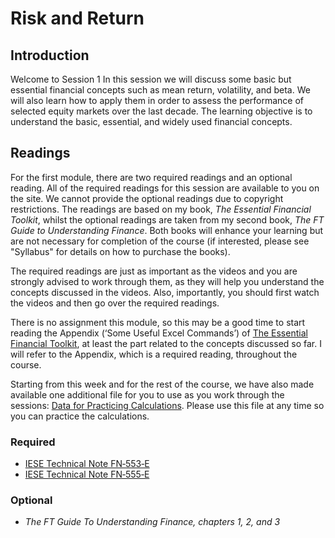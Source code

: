 # Risk and Return
## Introduction
Welcome to Session 1 In this session we will discuss some basic but essential financial concepts such as mean return, volatility, and beta. We will also learn how to apply them in order to assess the performance of selected equity markets over the last decade. The learning objective is to understand the basic, essential, and widely used financial concepts.

## Readings
For the first module, there are two required readings and an optional reading. All of the required readings for this session are available to you on the site. We cannot provide the optional readings due to copyright restrictions. The readings are based on my book, *The Essential Financial Toolkit*, whilst the optional readings are taken from my second book, *The FT Guide to Understanding Finance*. Both books will enhance your learning but are not necessary for completion of the course (if interested, please see "Syllabus" for details on how to purchase the books).

The required readings are just as important as the videos and you are strongly advised to work through them, as they will help you understand the concepts discussed in the videos. Also, importantly, you should first watch the videos and then go over the required readings.

There is no assignment this module, so this may be a good time to start reading the Appendix (‘Some Useful Excel Commands’) of [The Essential Financial Toolkit](https://d396qusza40orc.cloudfront.net/corpfinance/lecture_slides/Week1/MOOC_Session%201_Reading%20All%20Weeks_ExcelCommands.pdf), at least the part related to the concepts discussed so far. I will refer to the Appendix, which is a required reading, throughout the course.

Starting from this week and for the rest of the course, we have also made available one additional file for you to use as you work through the sessions: [Data for Practicing Calculations](https://d396qusza40orc.cloudfront.net/corpfinance/spreedsheet/Estrada-MOOC_Session1-Table.xlsx). Please use this file at any time so you can practice the calculations.

### Required
* [IESE Technical Note FN‐553‐E](https://d396qusza40orc.cloudfront.net/corpfinance/lecture_slides/Week1/Reading%201_%20Week%201_FN-553-E-1027295.pdf)
* [IESE Technical Note FN‐555‐E](https://d396qusza40orc.cloudfront.net/corpfinance/lecture_slides/Week1/Reading%202_Week%201_FN-555-E-1027296.pdf)

### Optional
* *The FT Guide To Understanding Finance, chapters 1, 2, and 3*
